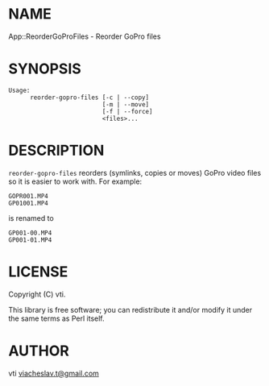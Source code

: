 # NAME

App::ReorderGoProFiles - Reorder GoPro files

# SYNOPSIS

    Usage:
          reorder-gopro-files [-c | --copy]
                              [-m | --move]
                              [-f | --force]
                              <files>...

# DESCRIPTION

`reorder-gopro-files` reorders (symlinks, copies or moves) GoPro video files
so it is easier to work with. For example:

    GOPR001.MP4
    GP01001.MP4

is renamed to

    GP001-00.MP4
    GP001-01.MP4

# LICENSE

Copyright (C) vti.

This library is free software; you can redistribute it and/or modify
it under the same terms as Perl itself.

# AUTHOR

vti <viacheslav.t@gmail.com>
